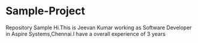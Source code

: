 # Sample-Project
Repository Sample
Hi.This is Jeevan Kumar working as Software Developer in Aspire Systems,Chennai.I have a overall experience of 3 years
